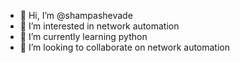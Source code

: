 - 👋 Hi, I’m @shampashevade
- 👀 I’m interested in network automation
- 🌱 I’m currently learning python
- 💞️ I’m looking to collaborate on network automation

<!---
shampashevade/shampashevade is a ✨ special ✨ repository because its `README.md` (this file) appears on your GitHub profile.
You can click the Preview link to take a look at your changes.
--->
